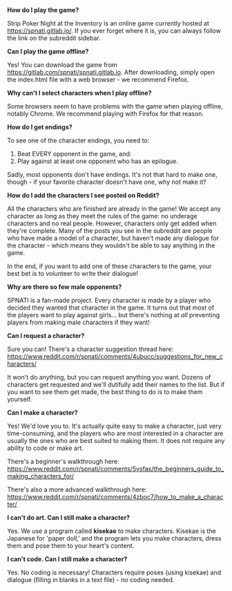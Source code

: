 **How do I play the game?**

Strip Poker Night at the Inventory is an online game currently hosted at https://spnati.gitlab.io/. If you ever forget where it is, you can always follow the link on the subreddit sidebar.

**Can I play the game offline?**

Yes! You can download the game from https://gitlab.com/spnati/spnati.gitlab.io. After downloading, simply open the index.html file with a web browser - we recommend Firefox.

**Why can't I select characters when I play offline?**

Some browsers seem to have problems with the game when playing offline, notably Chrome. We recommend playing with Firefox for that reason.

**How do I get endings?**

To see one of the character endings, you need to:
1) Beat EVERY opponent in the game, and:
2) Play against at least one opponent who has an epilogue. 

Sadly, most opponents don't have endings. It's not that hard to make one, though - if your favorite character doesn't have one, why not make it?

**How do I add the characters I see posted on Reddit?**

All the characters who are finished are already in the game! We accept any character as long as they meet the rules of the game: no underage characters and no real people. However, characters only get added when they're complete. Many of the posts you see in the subreddit are people who have made a model of a character, but haven't made any dialogue for the character - which means they wouldn't be able to say anything in the game.

In the end, if you want to add one of these characters to the game, your best bet is to volunteer to write their dialogue!

**Why are there so few male opponents?**

SPNATI is a fan-made project. Every character is made by a player who decided they wanted that character in the game. It turns out that most of the players want to play against girls... but there's nothing at *all* preventing players from making male characters if they want!

**Can I request a character?**

Sure you can! There's a character suggestion thread here: https://www.reddit.com/r/spnati/comments/4ubucc/suggestions_for_new_characters/

It won't do anything, but you can request anything you want. Dozens of characters get requested and we'll dutifully add their names to the list. But if you want to see them get made, the best thing to do is to make them yourself.

**Can I make a character?**

Yes! We'd love you to. It's actually quite easy to make a character, just very time-consuming, and the players who are most interested in a character are usually the ones who are best suited to making them. It does not require any ability to code or make art.

There's a beginner's walkthrough here: https://www.reddit.com/r/spnati/comments/5vsfas/the_beginners_guide_to_making_characters_for/

There's also a more advanced walkthrough here: https://www.reddit.com/r/spnati/comments/4zboc7/how_to_make_a_character/

**I can't do art. Can I still make a character?**

Yes. We use a program called **kisekae** to make characters. Kisekae is the Japanese for 'paper doll,' and the program lets you make characters, dress them and pose them to your heart's content. 

**I can't code. Can I still make a character?**

Yes. No coding is necessary! Characters require poses (using kisekae) and dialogue (filling in blanks in a text file) - no coding needed.



